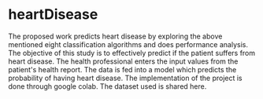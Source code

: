 # heartDisease
The proposed work predicts heart disease by exploring the above mentioned eight classification
algorithms and does performance analysis. The objective of this study is to effectively predict if the
patient suffers from heart disease. The health professional enters the input values from the patient's
health report. The data is fed into a model which predicts the probability of having heart disease.
The implementation of the project is done through google colab. The dataset used is shared here. 
